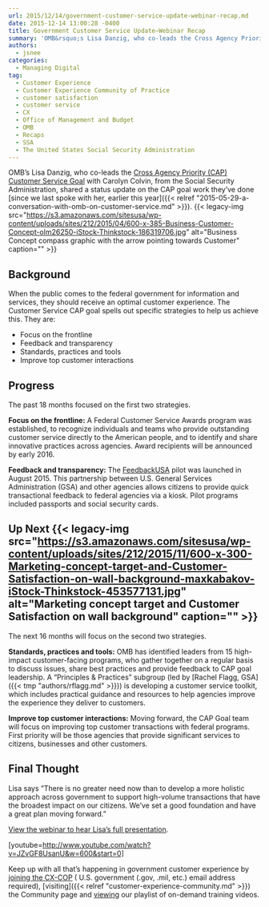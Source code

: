 ```yaml
---
url: 2015/12/14/government-customer-service-update-webinar-recap.md
date: 2015-12-14 13:00:28 -0400
title: Government Customer Service Update—Webinar Recap
summary: 'OMB&rsquo;s Lisa Danzig, who co-leads the Cross Agency Priority (CAP) Customer Service Goal with Carolyn Colvin, from the Social Security Administration, shared a status update on the CAP goal work they&rsquo;ve done since we last spoke with her, earlier this year. Background When the public comes to the federal government for information and services, they'
authors:
  - jsnee
categories:
  - Managing Digital
tag:
  - Customer Experience
  - Customer Experience Community of Practice
  - customer satisfaction
  - customer service
  - CX
  - Office of Management and Budget
  - OMB
  - Recaps
  - SSA
  - The United States Social Security Administration
---
```


OMB’s Lisa Danzig, who co-leads the [Cross Agency Priority (CAP) Customer Service Goal](http://www.performance.gov/content/customer-service?view=public#overview) with Carolyn Colvin, from the Social Security Administration, shared a status update on the CAP goal work they’ve done [since we last spoke with her, earlier this year]({{< relref "2015-05-29-a-conversation-with-omb-on-customer-service.md" >}}). {{< legacy-img src="https://s3.amazonaws.com/sitesusa/wp-content/uploads/sites/212/2015/04/600-x-385-Business-Customer-Concept-olm26250-iStock-Thinkstock-186319706.jpg" alt="Business Concept compass graphic with the arrow pointing towards Customer" caption="" >}} 

## Background

When the public comes to the federal government for information and services, they should receive an optimal customer experience. The Customer Service CAP goal spells out specific strategies to help us achieve this. They are:

  * Focus on the frontline
  * Feedback and transparency
  * Standards, practices and tools
  * Improve top customer interactions

## Progress

The past 18 months focused on the first two strategies.

**Focus on the frontline:** A Federal Customer Service Awards program was established, to recognize individuals and teams who provide outstanding customer service directly to the American people, and to identify and share innovative practices across agencies. Award recipients will be announced by early 2016.

**Feedback and transparency:** The [FeedbackUSA](https://feedback.usa.gov/) pilot was launched in August 2015. This partnership between U.S. General Services Administration (GSA) and other agencies allows citizens to provide quick transactional feedback to federal agencies via a kiosk. Pilot programs included passports and social security cards.

## Up Next {{< legacy-img src="https://s3.amazonaws.com/sitesusa/wp-content/uploads/sites/212/2015/11/600-x-300-Marketing-concept-target-and-Customer-Satisfaction-on-wall-background-maxkabakov-iStock-Thinkstock-453577131.jpg" alt="Marketing concept target and Customer Satisfaction on wall background" caption="" >}} 

The next 16 months will focus on the second two strategies.

**Standards, practices and tools:** OMB has identified leaders from 15 high-impact customer-facing programs, who gather together on a regular basis to discuss issues, share best practices and provide feedback to CAP goal leadership. A “Principles & Practices” subgroup (led by [Rachel Flagg, GSA]({{< tmp "authors/rflagg.md" >}})) is developing a customer service toolkit, which includes practical guidance and resources to help agencies improve the experience they deliver to customers.

**Improve top customer interactions:** Moving forward, the CAP Goal team will focus on improving top customer transactions with federal programs. First priority will be those agencies that provide significant services to citizens, businesses and other customers.

## Final Thought

Lisa says ”There is no greater need now than to develop a more holistic approach across government to support high-volume transactions that have the broadest impact on our citizens. We’ve set a good foundation and have a great plan moving forward.”

[View the webinar to hear Lisa’s full presentation](https://www.youtube.com/watch?v=JZvGF8UsanU&feature=em-subs_digest-g).

[youtube=http://www.youtube.com/watch?v=JZvGF8UsanU&w=600&start=0]

Keep up with all that’s happening in government customer experience by [joining the CX-COP](https://docs.google.com/a/gsa.gov/forms/d/1hzJbZChUg2TRLi_MiC4nAbB-HKUOerBF2kL0qO38fPo/viewform) ( U.S. government (.gov, .mil, etc.) email address required), [visiting]({{< relref "customer-experience-community.md" >}}) the Community page and [viewing](https://www.youtube.com/playlist?list=PLd9b-GuOJ3nH7xSSjL1XBXPfVqw68BNbW) our playlist of on-demand training videos.